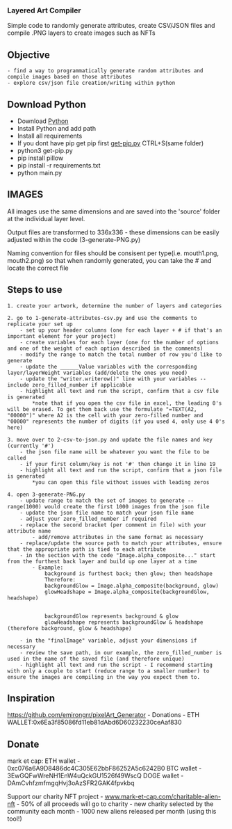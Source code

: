 ### Layered Art Compiler

Simple code to randomly generate attributes, create CSV/JSON files and compile .PNG layers to create images such as NFTs

## Objective
    - find a way to programmatically generate random attributes and compile images based on those attributes
    - explore csv/json file creation/writing within python


## Download Python

- Download [Python](https://www.python.org/downloads/)
- Install Python and add path
- Install all requirements
- If you dont have pip get pip first
[get-pip.py](https://bootstrap.pypa.io/get-pip.py)
CTRL+S(same folder)
- python3 get-pip.py
- pip install pillow
- pip install -r requirements.txt
- python main.py

## IMAGES

All images use the same dimensions and are saved into the 'source' folder at the individual layer level.

Output files are transformed to 336x336 - these dimensions can be easily adjusted within the code (3-generate-PNG.py)

Naming convention for files should be consisent per type(i.e. mouth1.png, mouth2.png) so that when randomly generated, you can take the # and locate the correct file 

## Steps to use

    1. create your artwork, determine the number of layers and categories

    2. go to 1-generate-attributes-csv.py and use the comments to replicate your set up
        - set up your header columns (one for each layer + # if that's an important element for your project)
        - create variables for each layer (one for the number of options and one of the weight of each option described in the comments)
        - modify the range to match the total number of row you'd like to generate
        - update the ______Value variables with the corresponding layer/layerWeight variables (add/delete the ones you need)
        - update the "writer.writerow()" line with your variables -- include zero_filled_number if applicable
        - highlight all text and run the script, confirm that a csv file is generated
            *note that if you open the csv file in excel, the leading 0's will be erased. To get them back use the formulate "=TEXT(A2, "00000")" where A2 is the cell with your zero-filled number and "00000" represents the number of digits (if you used 4, only use 4 0's here)

    3. move over to 2-csv-to-json.py and update the file names and key (currently '#')
        - the json file name will be whatever you want the file to be called
        - if your first column/key is not '#' then change it in line 19
        - highlight all text and run the script, confirm that a json file is generated
            *you can open this file without issues with leading zeros

    4. open 3-generate-PNG.py
        - update range to match the set of images to generate -- range(1000) would create the first 1000 images from the json file
        - update the json file name to match your json file name
        - adjust your zero_filled_number if required
        - replace the second bracket (per comment in file) with your attribute name
            - add/remove attributes in the same format as necessary
        - replace/update the source path to match your attributes, ensure that the appropriate path is tied to each attribute
        - in the section with the code "Image.alpha_composite..." start from the furthest back layer and build up one layer at a time
            - Example:
                background is furthest back; then glow; then headshape
                Therefore:
                backgroundGlow = Image.alpha_composite(background, glow)
                glowHeadshape = Image.alpha_composite(backgroundGlow, headshape)


                backgroundGlow represents background & glow
                glowHeadshape represents backgroundGlow & headshape (therefore background, glow & headshape)
        
        - in the "finalImage" variable, adjust your dimensions if necessary
        - review the save path, in our example, the zero_filled_number is used in the name of the saved file (and therefore unique)
        - highlight all text and run the script - I recommend starting with only a couple to start (reduce range to a smaller number) to ensure the images are compiling in the way you expect them to. 




## Inspiration 

https://github.com/emirongrr/pixelArt_Generator - Donations - ETH WALLET:0x6Ea3f85086fd11eb81dAbd6D60232230ceAaf830

## Donate

mark et cap: 
ETH wallet - 0xc076a6A9D8486dc4C305E62bbF86252A5c6242B0
BTC wallet - 3EwGQFwWreNH1EnW4uQckGU1526f49WscQ
DOGE wallet - DAmCvhfzmfmgqHvj3oAzSFR2GAK4fpvkbq

Support our charity NFT project - www.mark-et-cap.com/charitable-alien-nft 
    - 50% of all proceeds will go to charity
    - new charity selected by the community each month
    - 1000 new aliens released per month (using this tool!)
